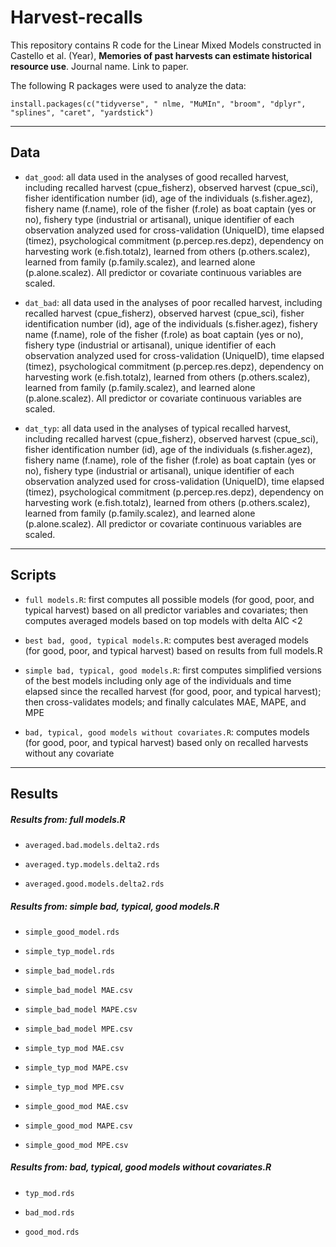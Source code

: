 # Harvest-recalls
This repository contains R code for the Linear Mixed Models constructed in Castello et al. (Year), **Memories of past harvests can estimate historical resource use**. Journal name. Link to paper.

The following R packages were used to analyze the data:
```
install.packages(c("tidyverse", " nlme, "MuMIn", "broom", "dplyr", "splines", "caret", "yardstick")
```
_________________________
## **Data**

* `dat_good`: all data used in the analyses of good recalled harvest, including recalled harvest (cpue_fisherz), observed harvest (cpue_sci), fisher identification number (id), age of the individuals (s.fisher.agez), fishery name (f.name), role of the fisher (f.role) as boat captain (yes or no), fishery type (industrial or artisanal), unique identifier of each observation analyzed used for cross-validation (UniqueID), time elapsed (timez), psychological commitment (p.percep.res.depz), dependency on harvesting work (e.fish.totalz), learned from others (p.others.scalez), learned from family (p.family.scalez), and learned alone (p.alone.scalez). All predictor or covariate continuous variables are scaled.

* `dat_bad`: all data used in the analyses of poor recalled harvest, including recalled harvest (cpue_fisherz), observed harvest (cpue_sci), fisher identification number (id), age of the individuals (s.fisher.agez), fishery name (f.name), role of the fisher (f.role) as boat captain (yes or no), fishery type (industrial or artisanal), unique identifier of each observation analyzed used for cross-validation (UniqueID), time elapsed (timez), psychological commitment (p.percep.res.depz), dependency on harvesting work (e.fish.totalz), learned from others (p.others.scalez), learned from family (p.family.scalez), and learned alone (p.alone.scalez). All predictor or covariate continuous variables are scaled.

* `dat_typ`: all data used in the analyses of typical recalled harvest, including recalled harvest (cpue_fisherz), observed harvest (cpue_sci), fisher identification number (id), age of the individuals (s.fisher.agez), fishery name (f.name), role of the fisher (f.role) as boat captain (yes or no), fishery type (industrial or artisanal), unique identifier of each observation analyzed used for cross-validation (UniqueID), time elapsed (timez), psychological commitment (p.percep.res.depz), dependency on harvesting work (e.fish.totalz), learned from others (p.others.scalez), learned from family (p.family.scalez), and learned alone (p.alone.scalez). All predictor or covariate continuous variables are scaled.

_________________________
## **Scripts**

* `full models.R`: first computes all possible models (for good, poor, and typical harvest) based on all predictor variables and covariates; then computes averaged models based on top models with delta AIC <2

* `best bad, good, typical models.R`: computes best averaged models (for good, poor, and typical harvest) based on results from full models.R

* `simple bad, typical, good models.R`: first computes simplified versions of the best models including only age of the individuals and time elapsed since the recalled harvest (for good, poor, and typical harvest); then cross-validates models; and finally calculates MAE, MAPE, and MPE

* `bad, typical, good models without covariates.R`: computes models (for good, poor, and typical harvest) based only on recalled harvests without any covariate

_________________________
## **Results**

##### *Results from: full models.R*

 * `averaged.bad.models.delta2.rds`

 * `averaged.typ.models.delta2.rds`

 * `averaged.good.models.delta2.rds`


##### *Results from: simple bad, typical, good models.R*

 * `simple_good_model.rds`

 * `simple_typ_model.rds`

 * `simple_bad_model.rds`

 * `simple_bad_model MAE.csv`

 * `simple_bad_model MAPE.csv`

 * `simple_bad_model MPE.csv`

 * `simple_typ_mod MAE.csv`

 * `simple_typ_mod MAPE.csv`

 * `simple_typ_mod MPE.csv`

 * `simple_good_mod MAE.csv`

 * `simple_good_mod MAPE.csv`

 * `simple_good_mod MPE.csv`


##### *Results from: bad, typical, good models without covariates.R*

  * `typ_mod.rds`

  * `bad_mod.rds`

  * `good_mod.rds`
